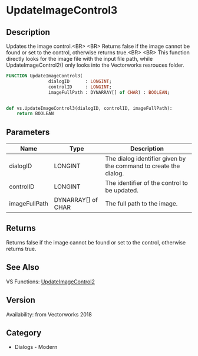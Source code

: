# UpdateImageControl3

## Description
Updates the image control.&lt;BR&gt;
&lt;BR&gt;
Returns false if the image cannot be found or set to the control, otherwise returns true.&lt;BR&gt;
 &lt;BR&gt;
This function directly looks for the image file with the input file path, while UpdateImageControl2() only looks into the Vectorworks resrouces folder.

```pascal
FUNCTION UpdateImageControl3(
				dialogID      : LONGINT;
				controlID     : LONGINT;
				imageFullPath : DYNARRAY[] of CHAR) : BOOLEAN;
```

```python

def vs.UpdateImageControl3(dialogID, controlID, imageFullPath):
    return BOOLEAN
```

## Parameters
|Name|Type|Description|
|---|---|---|
|dialogID|LONGINT|The dialog identifier given by the command to create the dialog.|
|controlID|LONGINT|The identifier of the control to be updated.|
|imageFullPath|DYNARRAY[] of CHAR|The full path to the image.|

## Returns
Returns false if the image cannot be found or set to the control, otherwise returns true.

## See Also
VS Functions:
[UpdateImageControl2](UpdateImageControl2.md)

## Version
Availability: from Vectorworks 2018
## Category
* Dialogs - Modern

